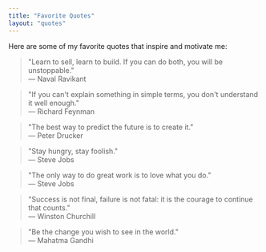 ```yaml
---
title: "Favorite Quotes"
layout: "quotes"
---
```


Here are some of my favorite quotes that inspire and motivate me:

> "Learn to sell, learn to build. If you can do both, you will be unstoppable."  
> — Naval Ravikant

> "If you can't explain something in simple terms, you don't understand it well enough."  
> — Richard Feynman

> "The best way to predict the future is to create it."  
> — Peter Drucker

> "Stay hungry, stay foolish."  
> — Steve Jobs

> "The only way to do great work is to love what you do."  
> — Steve Jobs

> "Success is not final, failure is not fatal: it is the courage to continue that counts."  
> — Winston Churchill

> "Be the change you wish to see in the world."  
> — Mahatma Gandhi 